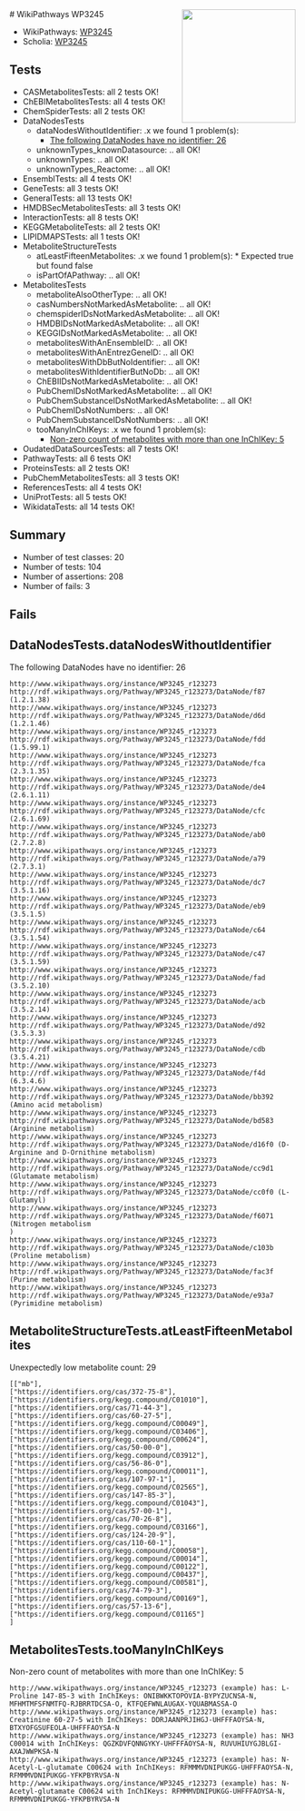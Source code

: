 <img style="float: right; width: 200px" src="https://upload.wikimedia.org/wikipedia/commons/thumb/8/83/Wplogo_with_text_500.png/640px-Wplogo_with_text_500.png" />
# WikiPathways WP3245

* WikiPathways: [WP3245](https://new.wikipathways.org/pathways/WP3245)
* Scholia: [WP3245](https://scholia.toolforge.org/wikipathways/WP3245)
## Tests
* CASMetabolitesTests: all 2 tests OK!
* ChEBIMetabolitesTests: all 4 tests OK!
* ChemSpiderTests: all 2 tests OK!
* DataNodesTests
    * dataNodesWithoutIdentifier: .x we found 1 problem(s):
        * [The following DataNodes have no identifier: 26](#8792c4b5)
    * unknownTypes_knownDatasource: .. all OK!
    * unknownTypes: .. all OK!
    * unknownTypes_Reactome: .. all OK!
* EnsemblTests: all 4 tests OK!
* GeneTests: all 3 tests OK!
* GeneralTests: all 13 tests OK!
* HMDBSecMetabolitesTests: all 3 tests OK!
* InteractionTests: all 8 tests OK!
* KEGGMetaboliteTests: all 2 tests OK!
* LIPIDMAPSTests: all 1 tests OK!
* MetaboliteStructureTests
    * atLeastFifteenMetabolites: .x we found 1 problem(s):
            * Expected true but found false
    * isPartOfAPathway: .. all OK!
* MetabolitesTests
    * metaboliteAlsoOtherType: .. all OK!
    * casNumbersNotMarkedAsMetabolite: .. all OK!
    * chemspiderIDsNotMarkedAsMetabolite: .. all OK!
    * HMDBIDsNotMarkedAsMetabolite: .. all OK!
    * KEGGIDsNotMarkedAsMetabolite: .. all OK!
    * metabolitesWithAnEnsembleID: .. all OK!
    * metabolitesWithAnEntrezGeneID: .. all OK!
    * metabolitesWithDbButNoIdentifier: .. all OK!
    * metabolitesWithIdentifierButNoDb: .. all OK!
    * ChEBIIDsNotMarkedAsMetabolite: .. all OK!
    * PubChemIDsNotMarkedAsMetabolite: .. all OK!
    * PubChemSubstanceIDsNotMarkedAsMetabolite: .. all OK!
    * PubChemIDsNotNumbers: .. all OK!
    * PubChemSubstanceIDsNotNumbers: .. all OK!
    * tooManyInChIKeys: .x we found 1 problem(s):
        * [Non-zero count of metabolites with more than one InChIKey: 5](#a4e40382)
* OudatedDataSourcesTests: all 7 tests OK!
* PathwayTests: all 6 tests OK!
* ProteinsTests: all 2 tests OK!
* PubChemMetabolitesTests: all 3 tests OK!
* ReferencesTests: all 4 tests OK!
* UniProtTests: all 5 tests OK!
* WikidataTests: all 14 tests OK!


## Summary

* Number of test classes: 20
* Number of tests: 104
* Number of assertions: 208
* Number of fails: 3

## Fails

<a name="8792c4b5" />

## DataNodesTests.dataNodesWithoutIdentifier

The following DataNodes have no identifier: 26
```
http://www.wikipathways.org/instance/WP3245_r123273 http://rdf.wikipathways.org/Pathway/WP3245_r123273/DataNode/f87 (1.2.1.38)
http://www.wikipathways.org/instance/WP3245_r123273 http://rdf.wikipathways.org/Pathway/WP3245_r123273/DataNode/d6d (1.2.1.46)
http://www.wikipathways.org/instance/WP3245_r123273 http://rdf.wikipathways.org/Pathway/WP3245_r123273/DataNode/fdd (1.5.99.1)
http://www.wikipathways.org/instance/WP3245_r123273 http://rdf.wikipathways.org/Pathway/WP3245_r123273/DataNode/fca (2.3.1.35)
http://www.wikipathways.org/instance/WP3245_r123273 http://rdf.wikipathways.org/Pathway/WP3245_r123273/DataNode/de4 (2.6.1.11)
http://www.wikipathways.org/instance/WP3245_r123273 http://rdf.wikipathways.org/Pathway/WP3245_r123273/DataNode/cfc (2.6.1.69)
http://www.wikipathways.org/instance/WP3245_r123273 http://rdf.wikipathways.org/Pathway/WP3245_r123273/DataNode/ab0 (2.7.2.8)
http://www.wikipathways.org/instance/WP3245_r123273 http://rdf.wikipathways.org/Pathway/WP3245_r123273/DataNode/a79 (2.7.3.1)
http://www.wikipathways.org/instance/WP3245_r123273 http://rdf.wikipathways.org/Pathway/WP3245_r123273/DataNode/dc7 (3.5.1.16)
http://www.wikipathways.org/instance/WP3245_r123273 http://rdf.wikipathways.org/Pathway/WP3245_r123273/DataNode/eb9 (3.5.1.5)
http://www.wikipathways.org/instance/WP3245_r123273 http://rdf.wikipathways.org/Pathway/WP3245_r123273/DataNode/c64 (3.5.1.54)
http://www.wikipathways.org/instance/WP3245_r123273 http://rdf.wikipathways.org/Pathway/WP3245_r123273/DataNode/c47 (3.5.1.59)
http://www.wikipathways.org/instance/WP3245_r123273 http://rdf.wikipathways.org/Pathway/WP3245_r123273/DataNode/fad (3.5.2.10)
http://www.wikipathways.org/instance/WP3245_r123273 http://rdf.wikipathways.org/Pathway/WP3245_r123273/DataNode/acb (3.5.2.14)
http://www.wikipathways.org/instance/WP3245_r123273 http://rdf.wikipathways.org/Pathway/WP3245_r123273/DataNode/d92 (3.5.3.3)
http://www.wikipathways.org/instance/WP3245_r123273 http://rdf.wikipathways.org/Pathway/WP3245_r123273/DataNode/cdb (3.5.4.21)
http://www.wikipathways.org/instance/WP3245_r123273 http://rdf.wikipathways.org/Pathway/WP3245_r123273/DataNode/f4d (6.3.4.6)
http://www.wikipathways.org/instance/WP3245_r123273 http://rdf.wikipathways.org/Pathway/WP3245_r123273/DataNode/bb392 (Amino acid metabolism)
http://www.wikipathways.org/instance/WP3245_r123273 http://rdf.wikipathways.org/Pathway/WP3245_r123273/DataNode/bd583 (Arginine metabolism)
http://www.wikipathways.org/instance/WP3245_r123273 http://rdf.wikipathways.org/Pathway/WP3245_r123273/DataNode/d16f0 (D-Arginine and D-Ornithine metabolism)
http://www.wikipathways.org/instance/WP3245_r123273 http://rdf.wikipathways.org/Pathway/WP3245_r123273/DataNode/cc9d1 (Glutamate metabolism)
http://www.wikipathways.org/instance/WP3245_r123273 http://rdf.wikipathways.org/Pathway/WP3245_r123273/DataNode/cc0f0 (L-Glutamyl)
http://www.wikipathways.org/instance/WP3245_r123273 http://rdf.wikipathways.org/Pathway/WP3245_r123273/DataNode/f6071 (Nitrogen metabolism
)
http://www.wikipathways.org/instance/WP3245_r123273 http://rdf.wikipathways.org/Pathway/WP3245_r123273/DataNode/c103b (Proline metabolism)
http://www.wikipathways.org/instance/WP3245_r123273 http://rdf.wikipathways.org/Pathway/WP3245_r123273/DataNode/fac3f (Purine metabolism)
http://www.wikipathways.org/instance/WP3245_r123273 http://rdf.wikipathways.org/Pathway/WP3245_r123273/DataNode/e93a7 (Pyrimidine metabolism)
```

<a name="3b0f983e" />

## MetaboliteStructureTests.atLeastFifteenMetabolites

Unexpectedly low metabolite count: 29

```
[["mb"],
["https://identifiers.org/cas/372-75-8"],
["https://identifiers.org/kegg.compound/C01010"],
["https://identifiers.org/cas/71-44-3"],
["https://identifiers.org/cas/60-27-5"],
["https://identifiers.org/kegg.compound/C00049"],
["https://identifiers.org/kegg.compound/C03406"],
["https://identifiers.org/kegg.compound/C00624"],
["https://identifiers.org/cas/50-00-0"],
["https://identifiers.org/kegg.compound/C03912"],
["https://identifiers.org/cas/56-86-0"],
["https://identifiers.org/kegg.compound/C00011"],
["https://identifiers.org/cas/107-97-1"],
["https://identifiers.org/kegg.compound/C02565"],
["https://identifiers.org/cas/147-85-3"],
["https://identifiers.org/kegg.compound/C01043"],
["https://identifiers.org/cas/57-00-1"],
["https://identifiers.org/cas/70-26-8"],
["https://identifiers.org/kegg.compound/C03166"],
["https://identifiers.org/cas/124-20-9"],
["https://identifiers.org/cas/110-60-1"],
["https://identifiers.org/kegg.compound/C00058"],
["https://identifiers.org/kegg.compound/C00014"],
["https://identifiers.org/kegg.compound/C00122"],
["https://identifiers.org/kegg.compound/C00437"],
["https://identifiers.org/kegg.compound/C00581"],
["https://identifiers.org/cas/74-79-3"],
["https://identifiers.org/kegg.compound/C00169"],
["https://identifiers.org/cas/57-13-6"],
["https://identifiers.org/kegg.compound/C01165"]
]
```

<a name="a4e40382" />

## MetabolitesTests.tooManyInChIKeys

Non-zero count of metabolites with more than one InChIKey: 5
```
http://www.wikipathways.org/instance/WP3245_r123273 (example) has: L-Proline 147-85-3 with InChIKeys: ONIBWKKTOPOVIA-BYPYZUCNSA-N, MFHMTMFSFNMTFQ-RJBRRTDCSA-O, KTFQEFWNLAUGAX-YQUABMASSA-O
http://www.wikipathways.org/instance/WP3245_r123273 (example) has: Creatinine 60-27-5 with InChIKeys: DDRJAANPRJIHGJ-UHFFFAOYSA-N, BTXYOFGSUFEOLA-UHFFFAOYSA-N
http://www.wikipathways.org/instance/WP3245_r123273 (example) has: NH3 C00014 with InChIKeys: QGZKDVFQNNGYKY-UHFFFAOYSA-N, RUVUHIUYGJBLGI-AXAJWWPKSA-N
http://www.wikipathways.org/instance/WP3245_r123273 (example) has: N-Acetyl-L-glutamate C00624 with InChIKeys: RFMMMVDNIPUKGG-UHFFFAOYSA-N, RFMMMVDNIPUKGG-YFKPBYRVSA-N
http://www.wikipathways.org/instance/WP3245_r123273 (example) has: N-Acetyl-glutamate C00624 with InChIKeys: RFMMMVDNIPUKGG-UHFFFAOYSA-N, RFMMMVDNIPUKGG-YFKPBYRVSA-N
```

